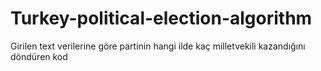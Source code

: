 # Turkey-political-election-algorithm
Girilen text verilerine göre partinin hangi ilde kaç milletvekili kazandığını döndüren kod
